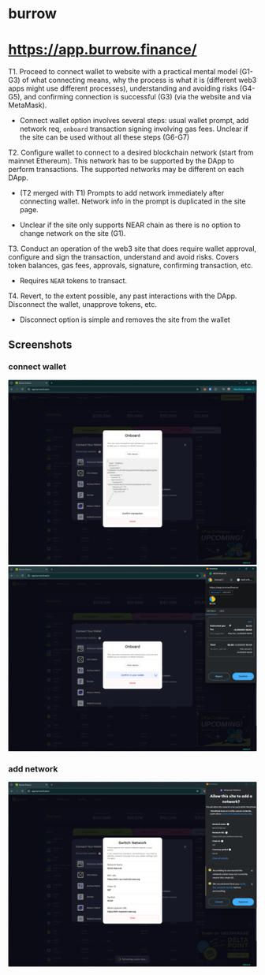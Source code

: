 # burrow
# https://app.burrow.finance/

T1. Proceed to connect wallet to website with a practical mental model (G1-G3) of what connecting means, why the process is what it is (different web3 apps might use different processes), understanding and avoiding risks (G4-G5), and confirming connection is successful (G3) (via the website and via MetaMask).

- Connect wallet option involves several steps: usual wallet prompt, add network req, `onboard` transaction signing involving gas fees. Unclear if the site can be used without all these steps (G6-G7)

T2. Configure wallet to connect to a desired blockchain network (start from mainnet Ethereum). This network has to be supported by the DApp to perform transactions. The supported networks may be different on each DApp.

- (T2 merged with T1) Prompts to add network immediately after connecting wallet. Network info in the prompt is duplicated in the site page.

- Unclear if the site only supports NEAR chain as there is no option to change network on the site (G1).

T3. Conduct an operation of the web3 site that does require wallet approval, configure and sign the transaction, understand and avoid risks. Covers token balances, gas fees, approvals, signature, confirming transaction, etc.

- Requires `NEAR` tokens to transact.


T4. Revert, to the extent possible, any past interactions with the DApp. Disconnect the wallet, unapprove tokens, etc. 

- Disconnect option is simple and removes the site from the wallet

## Screenshots
### connect wallet
![onboard trx](image-63.png)
![onboard trx](image-64.png)

### add network
![duplicate network info](image-62.png)


